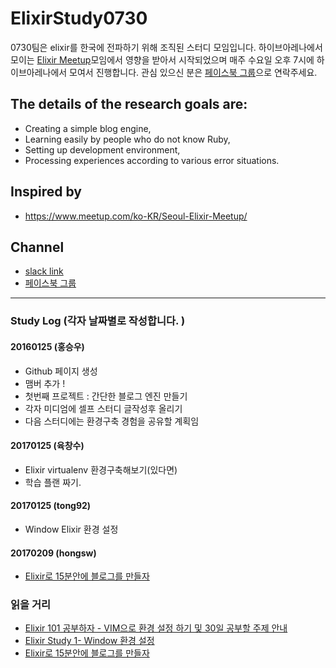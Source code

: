 # ElixirStudy0730
0730팀은 elixir를 한국에 전파하기 위해 조직된 스터디 모임입니다. 하이브아레나에서 모이는 [Elixir Meetup](https://www.meetup.com/ko-KR/Seoul-Elixir-Meetup/)모임에서 영향을 받아서 시작되었으며 매주 수요일 오후 7시에 하이브아레나에서 모여서 진행합니다. 관심 있으신 분은 [페이스북 그룹](https://www.facebook.com/groups/264605587286921/)으로 연락주세요.

## The details of the research goals are:
- Creating a simple blog engine,
- Learning easily by people who do not know Ruby,
- Setting up development environment,
- Processing experiences according to various error situations.

## Inspired by
 - https://www.meetup.com/ko-KR/Seoul-Elixir-Meetup/

## Channel
 - [slack link](https://hivearena.slack.com/?redir=%2Farchives%2F_elixirstudy)
 - [페이스북 그룹](https://www.facebook.com/groups/264605587286921)


-------------

### Study Log (각자 날짜별로 작성합니다. )

#### 20160125 (홍승우)
  - Github 페이지 생성
  - 맴버 추가 !
  - 첫번째 프로젝트 : 간단한 블로그 엔진 만들기
  - 각자 미디엄에 셀프 스터디 글작성후 올리기
  - 다음 스터디에는 환경구축 경험을 공유할 계획임


#### 20170125 (육창수)
  - Elixir virtualenv 환경구축해보기(있다면)
  - 학습 플랜 짜기.


#### 20170125 (tong92)
  - Window Elixir 환경 설정


#### 20170209 (hongsw)
  - [Elixir로 15분안에 블로그를 만들자](https://medium.com/@hongseungwoo/elixir%EB%A1%9C-15%EB%B6%84%EC%95%88%EC%97%90-%EB%B8%94%EB%A1%9C%EA%B7%B8%EB%A5%BC-%EB%A7%8C%EB%93%A4%EC%9E%90-435d99944f7f#.erd6fvj7x)


### 읽을 거리
  - [Elixir 101 공부하자 - VIM으로 환경 설정 하기 및 30일 공부할 주제 안내 ](https://medium.com/@hongseungwoo/elixir-%EB%A5%BC-%EB%B0%B0%EC%9A%B0%EC%9E%90-01-7a60c76a8ea9#.nmls0g3y5)
  - [Elixir Study 1- Window 환경 설정](https://medium.com/@tong92power/elixir-study-1-%ED%99%98%EA%B2%BD-%EC%84%A4%EC%A0%95-84df0f63350a#.1it0hxp36)
  - [Elixir로 15분안에 블로그를 만들자](https://medium.com/@hongseungwoo/elixir%EB%A1%9C-15%EB%B6%84%EC%95%88%EC%97%90-%EB%B8%94%EB%A1%9C%EA%B7%B8%EB%A5%BC-%EB%A7%8C%EB%93%A4%EC%9E%90-435d99944f7f#.erd6fvj7x)
